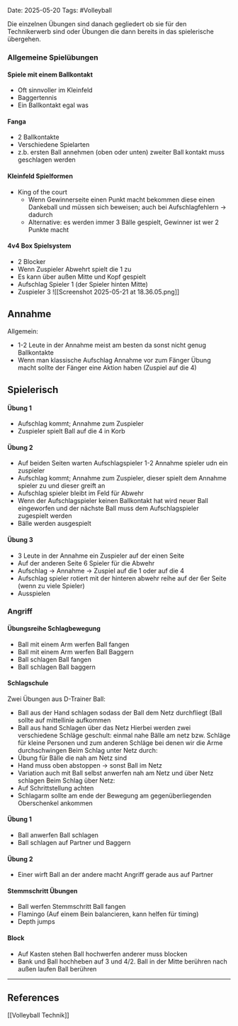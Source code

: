 Date: 2025-05-20
Tags: #Volleyball 

Die einzelnen Übungen sind danach gegliedert ob sie für den Technikerwerb sind oder Übungen die dann bereits in das spielerische übergehen.

### Allgemeine Spielübungen
#### Spiele mit einem Ballkontakt
- Oft sinnvoller im Kleinfeld
- Baggertennis
- Ein Ballkontakt egal was
#### Fanga
- 2 Ballkontakte
- Verschiedene Spielarten
- z.b. ersten Ball annehmen (oben oder unten) zweiter Ball kontakt muss geschlagen werden
#### Kleinfeld Spielformen
- King of the court
	- Wenn Gewinnerseite einen Punkt macht bekommen diese einen Dankeball und müssen sich beweisen; auch bei Aufschlagfehlern $\to$ dadurch 
	- Alternative: es werden immer 3 Bälle gespielt, Gewinner ist wer 2 Punkte macht
#### 4v4 Box Spielsystem
- 2 Blocker 
- Wenn Zuspieler Abwehrt spielt die 1 zu
- Es kann über außen Mitte und Kopf gespielt
- Aufschlag Spieler 1 (der Spieler hinten Mitte) 
- Zuspieler 3 
![[Screenshot 2025-05-21 at 18.36.05.png]]
## Annahme
Allgemein:
- 1-2 Leute in der Annahme meist am besten da sonst nicht genug Ballkontakte
- Wenn man klassische Aufschlag Annahme vor zum Fänger Übung macht sollte der Fänger eine Aktion haben (Zuspiel auf die 4)
## Spielerisch

#### Übung 1
- Aufschlag kommt; Annahme zum Zuspieler
- Zuspieler spielt Ball auf die 4 in Korb
#### Übung 2
- Auf beiden Seiten warten Aufschlagspieler 1-2 Annahme spieler udn ein zuspieler
- Aufschlag kommt; Annahme zum Zuspieler, dieser spielt dem Annahme spieler zu und dieser greift an
- Aufschlag spieler bleibt im Feld für Abwehr
- Wenn der Aufschlagspieler keinen Ballkontakt hat wird neuer Ball eingeworfen und der nächste Ball muss dem Aufschlagspieler zugespielt werden
- Bälle werden ausgespielt
#### Übung 3
- 3 Leute in der Annahme ein Zuspieler auf der einen Seite
- Auf der anderen Seite 6 Spieler für die Abwehr
- Aufschlag $\to$ Annahme $\to$ Zuspiel auf die 1 oder auf die 4
- Aufschlag spieler rotiert mit der hinteren abwehr reihe auf der 6er Seite (wenn zu viele Spieler)
- Ausspielen
### Angriff
#### Übungsreihe Schlagbewegung
- Ball mit einem Arm werfen Ball fangen
- Ball mit einem Arm werfen Ball Baggern
- Ball schlagen Ball fangen
- Ball schlagen Ball baggern
#### Schlagschule
Zwei Übungen aus D-Trainer Ball:
- Ball aus der Hand schlagen sodass der Ball dem Netz durchfliegt (Ball sollte auf mittellinie aufkommen
- Ball aus hand Schlagen über das Netz
Hierbei werden zwei verschiedene Schläge geschult: einmal nahe Bälle am netz bzw. Schläge für kleine Personen und zum anderen Schläge bei denen wir die Arme durchschwingen
Beim Schlag unter Netz durch:
- Übung für Bälle die nah am Netz sind 
- Hand muss oben abstoppen -> sonst Ball im Netz
- Variation auch mit Ball selbst anwerfen nah am Netz und über Netz schlagen
Beim Schlag über Netz:
- Auf Schrittstellung achten
- Schlagarm sollte am ende der Bewegung am gegenüberliegenden Oberschenkel ankommen
#### Übung 1
- Ball anwerfen Ball schlagen
- Ball schlagen auf Partner und Baggern
#### Übung 2
- Einer wirft Ball an der andere macht Angriff gerade aus auf Partner
#### Stemmschritt Übungen
- Ball werfen Stemmschritt Ball fangen
- Flamingo (Auf einem Bein balancieren, kann helfen für timing)
- Depth jumps

#### Block
- Auf Kasten stehen Ball hochwerfen anderer muss blocken
- Bank und Ball hochheben auf 3 und 4/2. Ball in der Mitte berühren nach außen laufen Ball berühren

---
## References
[[Volleyball Technik]]